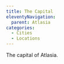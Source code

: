 ```yaml
---
title: The Capital
eleventyNavigation:
  parent: Atlasia
categories:
  - Cities
  - Locations
---
```


The capital of Atlasia.
